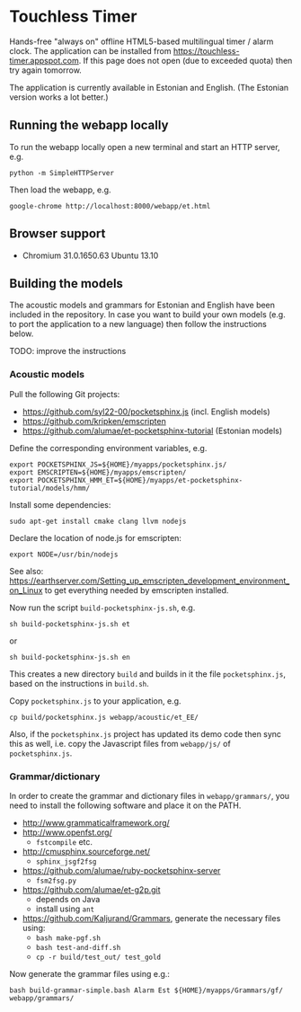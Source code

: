 Touchless Timer
===============

Hands-free "always on" offline HTML5-based multilingual timer / alarm clock.
The application can be installed from <https://touchless-timer.appspot.com>.
If this page does not open (due to exceeded quota) then try again tomorrow.

The application is currently available in Estonian and English.
(The Estonian version works a lot better.)

Running the webapp locally
--------------------------

To run the webapp locally open a new terminal and start an HTTP server, e.g.

	python -m SimpleHTTPServer

Then load the webapp, e.g.

	google-chrome http://localhost:8000/webapp/et.html

Browser support
---------------

  - Chromium 31.0.1650.63 Ubuntu 13.10

Building the models
-------------------

The acoustic models and grammars for Estonian and English
have been included in the repository. In case you want to build your
own models (e.g. to port the application to a new language)
then follow the instructions below.

TODO: improve the instructions

### Acoustic models

Pull the following Git projects:

  - <https://github.com/syl22-00/pocketsphinx.js> (incl. English models)
  - <https://github.com/kripken/emscripten>
  - <https://github.com/alumae/et-pocketsphinx-tutorial> (Estonian models)

Define the corresponding environment variables, e.g.

	export POCKETSPHINX_JS=${HOME}/myapps/pocketsphinx.js/
	export EMSCRIPTEN=${HOME}/myapps/emscripten/
	export POCKETSPHINX_HMM_ET=${HOME}/myapps/et-pocketsphinx-tutorial/models/hmm/

Install some dependencies:

	sudo apt-get install cmake clang llvm nodejs

Declare the location of node.js for emscripten:

	export NODE=/usr/bin/nodejs

See also:
<https://earthserver.com/Setting_up_emscripten_development_environment_on_Linux>
to get everything needed by emscripten installed.

Now run the script `build-pocketsphinx-js.sh`, e.g.

	sh build-pocketsphinx-js.sh et

or

	sh build-pocketsphinx-js.sh en

This creates a new directory `build` and builds in it
the file `pocketsphinx.js`, based on the instructions in `build.sh`.

Copy `pocketsphinx.js` to your application, e.g.

	cp build/pocketsphinx.js webapp/acoustic/et_EE/

Also, if the `pocketsphinx.js` project has updated its demo code then
sync this as well, i.e.
copy the Javascript files from `webapp/js/` of `pocketsphinx.js`.

### Grammar/dictionary

In order to create the grammar and dictionary files in `webapp/grammars/`, you need
to install the following software and place it on the PATH.

  - <http://www.grammaticalframework.org/>
  - <http://www.openfst.org/>
    - `fstcompile` etc.
  - <http://cmusphinx.sourceforge.net/>
    - `sphinx_jsgf2fsg`
  - <https://github.com/alumae/ruby-pocketsphinx-server>
    - `fsm2fsg.py`
  - <https://github.com/alumae/et-g2p.git>
    - depends on Java
    - install using `ant`
  - <https://github.com/Kaljurand/Grammars>, generate the necessary files using:
    - `bash make-pgf.sh`
    - `bash test-and-diff.sh`
    - `cp -r build/test_out/ test_gold`

Now generate the grammar files using e.g.:

	bash build-grammar-simple.bash Alarm Est ${HOME}/myapps/Grammars/gf/ webapp/grammars/
